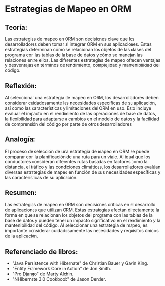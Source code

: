 # Estrategias de Mapeo en ORM

## Teoría:
Las estrategias de mapeo en ORM son decisiones clave que los desarrolladores deben tomar al integrar ORM en sus aplicaciones. Estas estrategias determinan cómo se relacionan los objetos de las clases del programa con las tablas de la base de datos y cómo se manejan las relaciones entre ellos. Las diferentes estrategias de mapeo ofrecen ventajas y desventajas en términos de rendimiento, complejidad y mantenibilidad del código.

## Reflexión:
Al seleccionar una estrategia de mapeo en ORM, los desarrolladores deben considerar cuidadosamente las necesidades específicas de su aplicación, así como las características y limitaciones del ORM en uso. Esto incluye evaluar el impacto en el rendimiento de las operaciones de base de datos, la flexibilidad para adaptarse a cambios en el modelo de datos y la facilidad de comprensión del código por parte de otros desarrolladores.

## Analogía:
El proceso de selección de una estrategia de mapeo en ORM se puede comparar con la planificación de una ruta para un viaje. Al igual que los conductores consideran diferentes rutas basadas en factores como la distancia, el tráfico y las condiciones climáticas, los desarrolladores evalúan diversas estrategias de mapeo en función de sus necesidades específicas y las características de su aplicación.

## Resumen:
Las estrategias de mapeo en ORM son decisiones críticas en el desarrollo de aplicaciones que utilizan ORM. Estas estrategias afectan directamente la forma en que se relacionan los objetos del programa con las tablas de la base de datos y pueden tener un impacto significativo en el rendimiento y la mantenibilidad del código. Al seleccionar una estrategia de mapeo, es importante considerar cuidadosamente las necesidades y requisitos únicos de la aplicación.

## Referenciado de libros:
- "Java Persistence with Hibernate" de Christian Bauer y Gavin King.
- "Entity Framework Core in Action" de Jon Smith.
- "Pro Django" de Marty Alchin.
- "NHibernate 3.0 Cookbook" de Jason Dentler.
